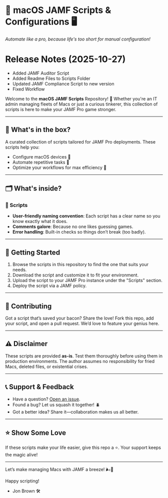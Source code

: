 # 🎩 macOS JAMF Scripts & Configurations 🖥️  
*Automate like a pro, because life's too short for manual configuration!*  

<!-- VERSION_HISTORY_START -->
# Release Notes (2025-10-27)

- Added JAMF Auditor Script
- Added Readme Files to Scripts Folder
- Updated JAMF Compliance Script to new version
- Fixed Workflow
<!-- VERSION_HISTORY_END -->

Welcome to the **macOS JAMF Scripts** Repository! 🚀 Whether you're an IT admin managing fleets of Macs or just a curious tinkerer, this collection of scripts is here to make your JAMF Pro game stronger.  

---

## 🎯 What's in the box?  
A curated collection of scripts tailored for JAMF Pro deployments. These scripts help you:  
- Configure macOS devices 🔧  
- Automate repetitive tasks 🤖  
- Optimize your workflows for max efficiency 💼  

---

## 🗂️ What's inside?  

### 📜 Scripts
- **User-friendly naming convention**: Each script has a clear name so you know exactly what it does.  
- **Comments galore**: Because no one likes guessing games.  
- **Error handling**: Built-in checks so things don’t break (too badly).  

---

## 🚀 Getting Started  

1. Browse the scripts in this repository to find the one that suits your needs.  
2. Download the script and customize it to fit your environment.  
3. Upload the script to your JAMF Pro instance under the "Scripts" section.  
4. Deploy the script via a JAMF policy.  

---

## 🤝 Contributing  
Got a script that’s saved your bacon? Share the love! Fork this repo, add your script, and open a pull request. We’d love to feature your genius here.  

---

## ⚠️ Disclaimer  
These scripts are provided **as-is**. Test them thoroughly before using them in production environments. The author assumes no responsibility for fried Macs, deleted files, or existential crises.  

---

## 📞 Support & Feedback  
- Have a question? [Open an issue](https://github.com/jonbrown21/macOS-JAMF-Scripts/issues).  
- Found a bug? Let us squash it together! 🪲  
- Got a better idea? Share it—collaboration makes us all better.  

---

## ⭐ Show Some Love  
If these scripts make your life easier, give this repo a ⭐. Your support keeps the magic alive!  

---

Let’s make managing Macs with JAMF a breeze! 🌬️🍎  

Happy scripting!  
- Jon Brown 🛠️
